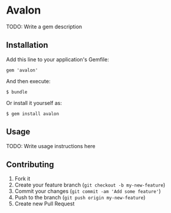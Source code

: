 # Avalon

TODO: Write a gem description

## Installation

Add this line to your application's Gemfile:

    gem 'avalon'

And then execute:

    $ bundle

Or install it yourself as:

    $ gem install avalon

## Usage

TODO: Write usage instructions here

## Contributing

1. Fork it
2. Create your feature branch (`git checkout -b my-new-feature`)
3. Commit your changes (`git commit -am 'Add some feature'`)
4. Push to the branch (`git push origin my-new-feature`)
5. Create new Pull Request
